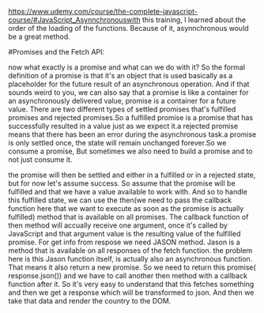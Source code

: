 https://www.udemy.com/course/the-complete-javascript-course/#JavaScript_Asynnchronouswith this training, I learned about the order of the loading of the functions. Because of it, asynnchronous would be a great method.

#Promises and the Fetch API:

now what exactly is a promise and what can we do with it?
So the formal definition of a promise is that it's an object that is used basically as a placeholder for the future result of an asynchronous operation.
And if that sounds weird to you, we can also say that a promise is like a container for an asynchronously delivered value,  promise is a container for a future value. There are two different types of settled promises that's fulfilled promises and rejected promises.So a fulfilled promise is a promise that has successfully resulted in a value just as we expect it.a rejected promise means that there has been an error during the asynchronous task.a promise is only settled once, the state will remain unchanged forever.So we consume a promise, But sometimes we also need to build a promise and to not just consume it.

the promise will then be settled and either in a fulfilled or in a rejected state, but for now let's assume success. So assume that the promise will be fulfilled and that we have a value available to work with. And so to handle this fulfilled state, we can use the then(we need to pass the callback function here that we want to execute as soon as the promise is actually fulfilled) method that is available on all promises. The callback function of then method will accually receive one argument, once it's called by JavaScript and that argument value is the resulting value of the fulfilled promise.
For get info from respose we need JASON method. Jason is a method that is available on all responses of the fetch function. the problem here is this Jason function itself, is actually also an asynchronous function. That means it also return a new promise. So we need to return this promise( response.json()) and we have to call another then method with a callback function after it.
So it's very easy to understand that this fetches something and then we get a response which will be transformed to json. And then we take that data and render the country to the DOM.


